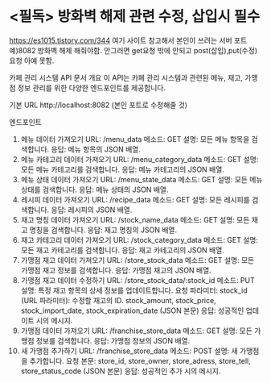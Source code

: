 # <필독> 방화벽 해제 관련 수정, 삽입시 필수
https://es1015.tistory.com/344
여기 사이트 참고해서 본인이 쓰려는 서버 포트 예)8082 방화벽 해제 해줘야함. 안그러면 get요청 밖에 안되고 post(삽입),put(수정) 요청 아예 못함. 



카페 관리 시스템 API 문서
개요
이 API는 카페 관리 시스템과 관련된 메뉴, 재고, 가맹점 정보 관리를 위한 다양한 엔드포인트를 제공합니다.

기본 URL
http://localhost:8082 (본인 포트로 수정해줄 것)

엔드포인트
1. 메뉴 데이터 가져오기
   URL: /menu_data
   메소드: GET
   설명: 모든 메뉴 항목을 검색합니다.
   응답: 메뉴 항목의 JSON 배열.
2. 메뉴 카테고리 데이터 가져오기
   URL: /menu_category_data
   메소드: GET
   설명: 모든 메뉴 카테고리를 검색합니다.
   응답: 메뉴 카테고리의 JSON 배열.
3. 메뉴 상태 데이터 가져오기
   URL: /menu_state_data
   메소드: GET
   설명: 모든 메뉴 상태를 검색합니다.
   응답: 메뉴 상태의 JSON 배열.
4. 레시피 데이터 가져오기
   URL: /recipe_data
   메소드: GET
   설명: 모든 레시피를 검색합니다.
   응답: 레시피의 JSON 배열.
5. 재고 명칭 데이터 가져오기
   URL: /stock_name_data
   메소드: GET
   설명: 모든 재고 명칭을 검색합니다.
   응답: 재고 명칭의 JSON 배열.
6. 재고 카테고리 데이터 가져오기
   URL: /stock_category_data
   메소드: GET
   설명: 모든 재고 카테고리를 검색합니다.
   응답: 재고 카테고리의 JSON 배열.
7. 가맹점 재고 데이터 가져오기
   URL: /store_stock_data
   메소드: GET
   설명: 모든 가맹점 재고 정보를 검색합니다.
   응답: 가맹점 재고의 JSON 배열.
8. 가맹점 재고 데이터 수정하기
   URL: /store_stock_data/:stock_id
   메소드: PUT
   설명: 특정 재고 항목의 상세 정보를 업데이트합니다.
   요청 파라미터:
   stock_id (URL 파라미터): 수정할 재고의 ID.
   stock_amount, stock_price, stock_import_date, stock_expiration_date (JSON 본문)
   응답: 성공적인 업데이트 시의 메시지.
9. 가맹점 데이터 가져오기
   URL: /franchise_store_data
   메소드: GET
   설명: 모든 가맹점 정보를 검색합니다.
   응답: 가맹점 정보의 JSON 배열.
10. 새 가맹점 추가하기
    URL: /franchise_store_data
    메소드: POST
    설명: 새 가맹점을 추가합니다.
    요청 본문:
    store_id, store_owner, store_adress, store_tell, store_status_code (JSON 본문)
    응답: 성공적인 추가 시의 메시지.



